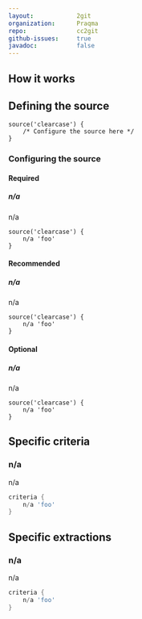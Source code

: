 ```yaml
---
layout:            2git
organization:      Praqma
repo:              cc2git
github-issues:     true
javadoc:           false
---
```


## How it works

## Defining the source

```
source('clearcase') {
    /* Configure the source here */
}
```

### Configuring the source

#### Required

##### n/a

n/a

```
source('clearcase') {
    n/a 'foo'
}
```

#### Recommended

##### n/a

n/a

```
source('clearcase') {
    n/a 'foo'
}
```

#### Optional
                 
##### n/a

n/a

```
source('clearcase') {
    n/a 'foo'
}
```

## Specific criteria

### n/a

n/a

```groovy
criteria {
    n/a 'foo'
}
```

## Specific extractions

### n/a

n/a

```groovy
criteria {
    n/a 'foo'
}
```
